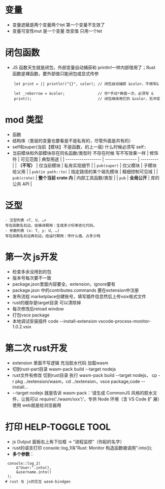 # 变量
- 变量遮蔽是两个变量两个let 第一个变量不生效了  
- 变量可变性mut 是一个变量 改变值 只用一个let

# 闭包函数
- JS 函数天生就是闭包，外部变量自动捕获和 println!一样内部借用了；Rust 函数是裸函数，要外部值只能闭包或显式传参
```
    let print = || println!("{}", color); // 闭包自动捕获 &color，不用写&

    let _reborrow = &color;               // 你*手动*再借一次，必须写 &
    print();                              // 闭包继续用它的 &color，无冲突
```

# mod 类型
 - 函数
 - 结构体（里层的变量也要看是不是私有的，尽管外面是共有的）
 - self和super(当前【模块】不是函数，的上一层)
 什么时候必须写 self::
 - 当前模块和外部模块存在同名函数/类型时 不存在时候 写不写效果一样
| 修饰符                | 可见范围             | 典型用途      |
| ------------------ | ---------------- | --------- |
| **（不写）**           | 仅当前模块            | 私有实现细节    |
| `pub(super)`       | 仅父模块             | 子模块给父用    |
| `pub(in path::to)` | 指定路径的某个祖先模块      | 精细控制可见域   |
| `pub(crate)`       | **整个当前 crate 内** | 内部工具函数/类型 |
| `pub`              | **全局公开**         | 库的公共 API  |


# 泛型
    - 泛型列表 <T, U, …>
    写在函数名右边，给编译期用：生成多少份单态化代码。
    - 参数列表 (x: T, y: U, …)
    写在函数名右边再右边，给运行期用：传什么值、占多少栈











# 第一次 js开发
- 检查多余没用到的包
- 版本号每次要不一致
- package.json里面内容要全，extension，ignore要有
- package.json 中的contributes.commands 要在extension中注册
- 发布流程 marketplace创建账号，填写插件信息然后上传vsix格式文件
- rust的缓存是target目录 可以清除掉
- 每次修改后reload window
- 打包vsce package 
- 本地调试安装插件 code --install-extension vscode-process-monitor-1.0.2.vsix

# 第二次 rust开发 
 - extension 里面不写逻辑 充当胶水代码 加载wasm
 - 切到rust-part目录  wasm-pack build --target nodejs 
 - rust文件有修改 切到rust目录 执行 wasm-pack build --target nodejs， cp -r pkg ../extension/wasm，cd ../extension，vsce package,code --install...
 - --target nodejs 就是告诉 wasm-pack：‘请生成 CommonJS 风格的胶水文件，让我可以 require('./wasm/xxx')’，专供 Node 环境（含 VS Code 扩 展）使用  web就是给浏览器用




# 打印 HELP-TOGGLE TOOL
  - js Output 面板右上角下拉框 → “进程监控”（你起的名字）
  - rust的语言打印 console::log_1(&"Rust: Monitor 构造函数被调用".into()); 
  - **多个参数**：
  ```
   console::log_2(
       &"User:".into(),
       &username.into()
   );
# rust 与 js的交互 wasm-bindgen